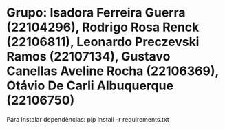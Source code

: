 # Grupo: Isadora Ferreira Guerra (22104296), Rodrigo Rosa Renck (22106811), Leonardo Preczevski Ramos (22107134), Gustavo Canellas Aveline Rocha (22106369), Otávio De Carli Albuquerque (22106750)

Para instalar dependências:
pip install -r requirements.txt